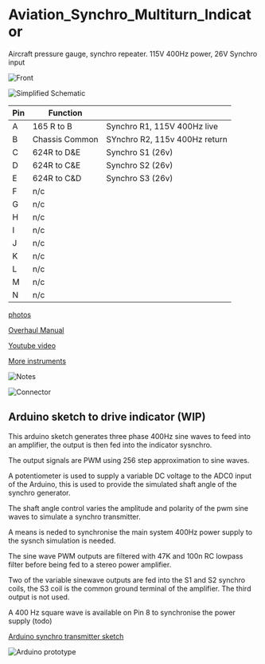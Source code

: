 # Aviation_Synchro_Multiturn_Indicator
Aircraft pressure gauge, synchro repeater. 115V 400Hz power, 26V Synchro input

![Front](./images/Front.jpg)

![Simplified Schematic](./images/Simplified_Schematic.png)


|Pin|Function   | |
|---|-----------|-|
|A  |165 R to B |Synchro R1, 115V 400Hz live|
|B  |Chassis Common  |SYnchro R2, 115v 400Hz return|
|C  |624R to D&E|Synchro S1 (26v)|
|D  |624R to C&E|Synchro S2 (26v)|
|E  |624R to C&D|Synchro S3 (26v)|
|F  |n/c||
|G  |n/c||
|H  |n/c||
|I  |n/c||
|J  |n/c||
|K  |n/c||
|L  |n/c||
|M  |n/c||
|N  |n/c||

[photos](./images/)

[Overhaul Manual](./documents/Overhaul-SynchroMultiturnIndicator.pdf)

[Youtube video](https://youtu.be/Hs32SN3N2VU)

[More instruments](https://github.com/DavidJRichards/Aviation_Instruments)

![Notes](./images/Notes.jpg)

![Connector](./images/Connector.jpg)




## Arduino sketch to drive indicator (WIP)

This arduino sketch generates three phase 400Hz sine waves to feed into an amplifier, the output is then fed into the indicator sysnchro.

The output signals are PWM using 256 step approximation to sine waves.

A potentiometer is used to supply a variable DC voltage to the ADC0 input of the Arduino, this is used to provide the simulated shaft angle of the synchro generator.

The shaft angle control varies the amplitude and polarity of the pwm sine waves to simulate a synchro transmitter.

A means is neded to synchronise the main system 400Hz power supply to the sysnch simulation is needed.

The sine wave PWM outputs are filtered with 47K and 100n RC lowpass filter before being fed to a stereo power amplifier.

Two of the variable sinewave outputs are fed into the S1 and S2 synchro coils, the S3 coil is the common ground terminal of the amplifier. The third output is not used.

A 400 Hz square wave is available on Pin 8 to synchronise the power supply (todo)

[Arduino synchro transmitter sketch](./pwm_synchro_transmit/pwm_synchro_transmit.ino)

![Arduino prototype](./images/arduino_synchro_gen.jpg)





